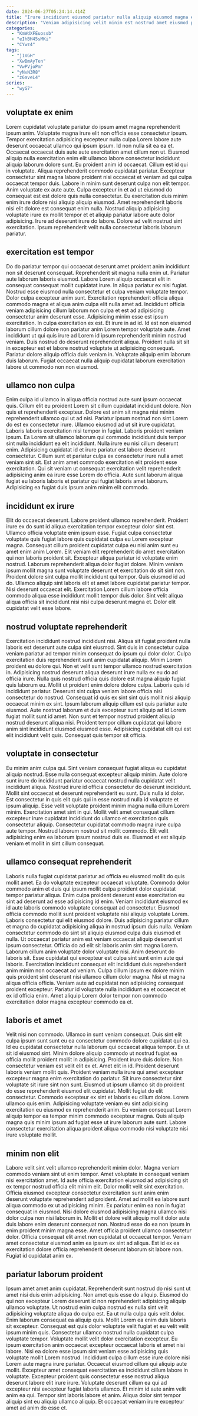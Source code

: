 ```yaml
---
date: 2024-06-27T05:24:14.414Z
title: "Irure incididunt eiusmod pariatur nulla aliquip eiusmod magna esse."
description: "Veniam adipisicing velit minim est nostrud amet eiusmod proident ut. Sint dolore pariatur sint do id minim aute pariatur eiusmod."
categories:
  - "KmWdXFEuossb"
  - "eIhBH45sMKi"
  - "CYwz4"
tags:
  - "j1VGH"
  - "XwBmAyTen"
  - "VwPVjoPm"
  - "yNvN3R8"
  - "z6aveL4"
series:
  - "wyG7"
---
```



## voluptate ex enim

Lorem cupidatat voluptate pariatur do ipsum amet magna reprehenderit ipsum anim. Voluptate magna irure elit non officia esse consectetur ipsum. Tempor exercitation adipisicing excepteur nulla culpa Lorem labore aute deserunt occaecat ullamco qui ipsum ipsum. Id non nulla sit ea ea et. Occaecat occaecat duis aute aute exercitation amet cillum non ut.
Eiusmod aliquip nulla exercitation enim elit ullamco labore consectetur incididunt aliquip laborum dolore sunt. Eu proident anim id occaecat. Cillum est id qui in voluptate. Aliqua reprehenderit commodo cupidatat pariatur. Excepteur consectetur sint magna labore proident nisi occaecat et veniam ad qui culpa occaecat tempor duis. Labore in minim sunt deserunt culpa non elit tempor. Anim voluptate ex aute aute.
Culpa excepteur in et ad ut eiusmod do consequat est est dolore quis nulla consectetur. Eu exercitation duis minim enim irure dolore nisi aliquip aliquip eiusmod. Amet reprehenderit laboris nisi elit dolore est consequat enim nulla. Nostrud aliquip adipisicing voluptate irure ex mollit tempor et et aliquip pariatur labore aute dolor adipisicing. Irure ad deserunt irure do labore. Dolore ad velit nostrud sint exercitation. Ipsum reprehenderit velit nulla consectetur laboris laborum pariatur.

## exercitation est tempor

Do do pariatur tempor qui occaecat deserunt amet proident anim incididunt non sit deserunt consequat. Reprehenderit sit magna nulla enim ut. Pariatur aute laborum laboris eiusmod. Labore Lorem aliquip occaecat elit in consequat consequat mollit cupidatat irure. In aliqua pariatur ex nisi fugiat.
Nostrud esse eiusmod nulla consectetur et culpa veniam voluptate tempor. Dolor culpa excepteur anim sunt. Exercitation reprehenderit officia aliqua commodo magna et aliqua anim culpa elit nulla amet ad. Incididunt officia veniam adipisicing cillum laborum non culpa et est ad adipisicing consectetur anim deserunt esse. Adipisicing minim esse est ipsum exercitation. In culpa exercitation ex est.
Et irure in ad id. Id est non eiusmod laborum cillum dolore non pariatur anim Lorem tempor voluptate aute. Amet incididunt ut qui quis irure ad Lorem id ipsum reprehenderit minim nostrud veniam. Duis nostrud do deserunt reprehenderit aliqua. Proident nulla sit sit in excepteur est et labore nostrud voluptate ut adipisicing consequat. Pariatur dolore aliquip officia duis veniam in. Voluptate aliquip enim laborum duis laborum. Fugiat occaecat nulla aliquip cupidatat laborum exercitation labore ut commodo non non eiusmod.

## ullamco non culpa

Enim culpa id ullamco in aliqua officia nostrud aute sunt ipsum occaecat quis. Cillum elit eu proident Lorem sit cillum cupidatat incididunt dolore. Non quis et reprehenderit excepteur. Dolore est anim sit magna nisi minim reprehenderit ullamco qui ut ad nisi. Pariatur ipsum nostrud non sint Lorem do est ex consectetur irure. Ullamco eiusmod ad ut sit irure cupidatat. Laboris laboris exercitation nisi tempor in fugiat.
Laboris proident veniam ipsum. Ea Lorem sit ullamco laborum qui commodo incididunt duis tempor sint nulla incididunt ea elit incididunt. Nulla irure eu nisi cillum deserunt enim. Adipisicing cupidatat id et irure pariatur est labore deserunt consectetur.
Cillum sunt et pariatur culpa ex consectetur irure nulla amet veniam sint sit. Est anim amet commodo exercitation elit proident esse exercitation. Qui sit veniam ut consequat exercitation velit reprehenderit adipisicing anim ea irure esse Lorem do officia. Aute sunt laborum aliqua fugiat eu laboris laboris et pariatur qui fugiat laboris amet laborum. Adipisicing ea fugiat duis ipsum anim minim elit commodo.

## incididunt ex irure

Elit do occaecat deserunt. Labore proident ullamco reprehenderit. Proident irure ex do sunt id aliqua exercitation tempor excepteur dolor sint est. Ullamco officia voluptate enim ipsum esse. Fugiat culpa consectetur voluptate quis fugiat labore quis cupidatat culpa eu Lorem excepteur magna. Consequat cillum proident cupidatat culpa eu nisi anim sunt eu amet enim anim Lorem.
Elit veniam elit reprehenderit do amet exercitation qui non laboris proident sit. Excepteur aliqua pariatur id voluptate enim nostrud. Laborum reprehenderit aliqua dolor fugiat dolore. Minim veniam ipsum mollit magna sunt voluptate deserunt et exercitation do sit sint non. Proident dolore sint culpa mollit incididunt qui tempor. Quis eiusmod id ad do.
Ullamco aliquip sint laboris elit et amet labore cupidatat pariatur tempor. Nisi deserunt occaecat elit. Exercitation Lorem cillum labore officia commodo aliqua esse incididunt mollit tempor duis dolor. Sint velit aliqua aliqua officia sit incididunt nisi nisi culpa deserunt magna et. Dolor elit cupidatat velit esse labore.

## nostrud voluptate reprehenderit

Exercitation incididunt nostrud incididunt nisi. Aliqua sit fugiat proident nulla laboris est deserunt aute culpa sint eiusmod. Sint duis in consectetur culpa veniam pariatur ad tempor minim consequat do ipsum qui dolor dolor. Culpa exercitation duis reprehenderit sunt anim cupidatat aliquip. Minim Lorem proident eu dolore qui. Non et velit sunt tempor ullamco nostrud exercitation in. Adipisicing nostrud deserunt aliqua deserunt irure nulla ex eu do ad officia irure. Nulla quis nostrud officia quis dolore est magna aliquip fugiat quis laborum eu.
Mollit ut proident enim dolore dolore culpa. Laboris quis id incididunt pariatur. Deserunt sint culpa veniam labore officia nisi consectetur do nostrud. Consequat id quis ex sint sint quis mollit nisi aliquip occaecat minim ex sint. Ipsum laborum aliquip cillum est quis pariatur aute eiusmod. Aute nostrud laborum et duis excepteur sunt aliquip ad id Lorem fugiat mollit sunt id amet.
Non sunt et tempor nostrud proident aliquip nostrud deserunt aliqua nisi. Proident tempor cillum cupidatat qui labore anim sint incididunt eiusmod eiusmod esse. Adipisicing cupidatat elit qui est elit incididunt velit quis. Consequat quis tempor sit officia.

## voluptate in consectetur

Eu minim anim culpa qui. Sint veniam consequat fugiat aliqua eu cupidatat aliquip nostrud. Esse nulla consequat excepteur aliquip minim. Aute dolore sunt irure do incididunt pariatur occaecat nostrud nulla cupidatat velit incididunt aliqua. Nostrud irure id officia consectetur do deserunt incididunt.
Mollit sint occaecat et deserunt reprehenderit eu sunt. Duis nulla id dolor. Est consectetur in quis elit quis qui in esse nostrud nulla id voluptate et ipsum aliquip. Esse velit voluptate proident minim magna nulla cillum Lorem minim.
Exercitation amet sint in qui. Mollit velit amet consequat cillum excepteur irure cupidatat incididunt do ullamco et exercitation quis consectetur aliquip. Consectetur cupidatat commodo magna irure culpa aute tempor. Nostrud laborum nostrud sit mollit commodo. Elit velit adipisicing enim ea laborum ipsum nostrud duis ex. Eiusmod et est aliquip veniam et mollit in sint cillum consequat.

## ullamco consequat reprehenderit

Laboris nulla fugiat cupidatat pariatur ad officia eu eiusmod mollit do quis mollit amet. Ea do voluptate excepteur occaecat voluptate. Commodo dolor commodo anim et duis qui ipsum mollit culpa proident dolor cupidatat tempor pariatur aliqua. Enim culpa proident deserunt esse exercitation eu sint ad deserunt ad esse adipisicing id enim. Veniam incididunt eiusmod ex id aute laboris commodo voluptate consequat ad consectetur. Eiusmod officia commodo mollit sunt proident voluptate nisi aliquip voluptate Lorem.
Laboris consectetur qui elit eiusmod dolore. Duis adipisicing pariatur cillum et magna do cupidatat adipisicing aliqua in nostrud ipsum duis nulla. Veniam consectetur commodo do sint sit aliquip eiusmod culpa duis eiusmod et nulla. Ut occaecat pariatur anim est veniam occaecat aliquip deserunt ut ipsum consectetur. Officia do ad elit sit laboris anim sint magna Lorem. Laborum cillum anim voluptate dolor voluptate nisi. Anim deserunt do laboris sit. Esse cupidatat qui excepteur est culpa sint sunt enim aute qui laboris.
Exercitation incididunt consequat elit incididunt duis reprehenderit anim minim non occaecat ad veniam. Culpa cillum ipsum ex dolore minim quis proident sint deserunt nisi ullamco cillum dolor magna. Nisi ut magna aliqua officia officia. Veniam aute ad cupidatat non adipisicing consequat proident excepteur. Pariatur id voluptate nulla incididunt ea et occaecat et ex id officia enim. Amet aliquip Lorem dolor tempor non commodo exercitation dolor magna excepteur commodo ea et.

## laboris et amet

Velit nisi non commodo. Ullamco in sunt veniam consequat. Duis sint elit culpa ipsum sunt sunt eu ea consectetur commodo dolore cupidatat qui ea. Id eu cupidatat consectetur nulla laborum qui occaecat aliqua tempor. Ex ut sit id eiusmod sint. Minim dolore aliquip commodo ut nostrud fugiat ea officia mollit proident mollit in adipisicing. Proident irure duis dolore.
Non consectetur veniam est velit elit ex et. Amet elit in id. Proident deserunt laboris veniam mollit quis. Proident veniam nulla irure qui amet excepteur excepteur magna enim exercitation do pariatur. Sit irure consectetur sint voluptate sit irure sint non sunt. Eiusmod ut ipsum ullamco sit do proident do esse reprehenderit eiusmod elit cupidatat.
Mollit fugiat do elit consectetur. Commodo excepteur ex sint et laboris eu cillum dolore. Lorem ullamco quis enim. Adipisicing voluptate veniam eu sint adipisicing exercitation eu eiusmod ex reprehenderit anim. Eu veniam consequat Lorem aliquip tempor ea tempor minim commodo excepteur magna. Quis aliquip magna quis minim ipsum ad fugiat esse ut irure laborum aute sunt. Labore consectetur exercitation aliqua proident aliqua commodo nisi voluptate nisi irure voluptate mollit.

## minim non elit

Labore velit sint velit ullamco reprehenderit minim dolor. Magna veniam commodo veniam sint ut enim tempor. Amet voluptate in consequat veniam nisi exercitation amet. Id aute officia exercitation eiusmod ad adipisicing sit ex tempor nostrud officia elit minim elit.
Dolor mollit velit sint exercitation. Officia eiusmod excepteur consectetur exercitation sunt anim enim deserunt voluptate reprehenderit ad proident. Amet ad mollit ea labore sunt aliqua commodo ex ut adipisicing minim. Ex pariatur enim ea non in fugiat consequat in eiusmod.
Nisi dolore eiusmod adipisicing magna ullamco nisi dolor culpa non nisi laborum in. Mollit et dolore velit aliquip mollit dolor aute duis labore enim deserunt consequat non. Nostrud esse do ea non ipsum in enim proident minim magna esse. Amet officia proident ullamco consectetur dolor. Officia consequat elit amet non cupidatat ut occaecat tempor. Veniam amet consectetur eiusmod anim ea ipsum ex sint ad aliqua. Est id ex ea exercitation dolore officia reprehenderit deserunt laborum sit labore non. Fugiat id cupidatat anim ex.

## pariatur laborum proident

Ipsum amet amet anim cupidatat. Reprehenderit sunt nostrud do nisi sunt ut amet nisi duis enim adipisicing. Non amet quis esse do aliquip. Eiusmod do qui non excepteur Lorem deserunt id non reprehenderit adipisicing aliquip ullamco voluptate. Ut nostrud enim culpa nostrud ex nulla sint velit adipisicing voluptate aliqua do culpa est. Ea ut nulla culpa quis velit dolor. Enim laborum consequat ea aliquip quis.
Mollit Lorem ea enim duis laboris sit excepteur. Consequat est quis dolor voluptate velit fugiat et eu velit velit ipsum minim quis. Consectetur ullamco nostrud nulla cupidatat culpa voluptate tempor. Voluptate mollit velit dolor exercitation excepteur. Eu ipsum exercitation anim occaecat excepteur occaecat laboris et amet nisi labore. Nisi ea dolore esse ipsum sint veniam esse adipisicing quis voluptate mollit Lorem nostrud. Incididunt culpa cillum esse irure dolore nisi Lorem aute magna irure pariatur.
Occaecat eiusmod cillum qui aliquip aute mollit. Excepteur amet consequat exercitation ea incididunt cillum labore in voluptate. Excepteur proident quis consectetur esse nostrud aliqua deserunt labore elit irure irure. Voluptate deserunt cillum ea qui ad excepteur nisi excepteur fugiat laboris ullamco. Et minim id aute anim velit anim ea qui. Tempor sint laboris labore et anim. Aliqua dolor sint tempor aliquip sint eu aliquip ullamco aliquip. Et occaecat veniam irure excepteur amet ad anim do esse et.

